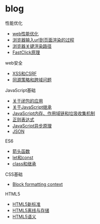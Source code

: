 # blog

性能优化

* [web性能优化](articles/性能优化/web性能优化.md)
* [浏览器输入url到页面渲染的过程](articles/性能优化/浏览器输入url到页面渲染的过程.md)
* [浏览器关键渲染路径](articles/性能优化/浏览器关键渲染路径.md)
* [FastClick原理](articles/性能优化/FastClick原理.md)

web安全

* [XSS和CSRF](articles/web安全/XSS和CSRF.md)
* [同源策略和跨域问题](articles/web安全/同源策略和跨域问题.md)

JavaScript基础

* [关于闭包的应用](articles/JavaScript基础/关于闭包的应用.md)
* [关于JavaScript继承](articles/JavaScript基础/关于JavaScript继承.md)
* [JavaScript内存、作用域链和垃圾收集机制](articles/JavaScript基础/JavaScript内存、作用域链和垃圾收集机制.md)
* [正则表达式](articles/JavaScript基础/正则表达式.md)
* [JavaScript异步原理](articles/JavaScript基础/JavaScript异步原理.md)
* [JSON](articles/JavaScript基础/JSON.md)

ES6

* [箭头函数](articles/ES6/箭头函数.md)
* [let和const](articles/ES6/let和const.md)
* [class和继承](articles/ES6/class和继承.md)

CSS基础

* [Block formatting context](articles/CSS基础/Block-formatting-content.md)

HTML5

* [HTML5新标准](articles/HTML5/HTML5新标准.md)
* [HTML5离线与存储](articles/HTML5/HTML5离线与存储.md)
* [HTML5语义](articles/HTML5/HTML5语义.md)